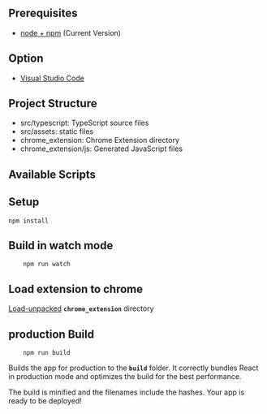 
## Prerequisites

* [node + npm](https://nodejs.org/) (Current Version)

## Option

* [Visual Studio Code](https://code.visualstudio.com/)

## Project Structure

* src/typescript: TypeScript source files
* src/assets: static files
* chrome_extension: Chrome Extension directory
* chrome_extension/js: Generated JavaScript files



## Available Scripts

## Setup

```
npm install
```

## Build in watch mode

```
    npm run watch
```
## Load extension to chrome

[Load-unpacked](https://developer.chrome.com/docs/extensions/mv3/getstarted/development-basics/#load-unpacked) **`chrome_extension`** directory

## production Build 

```
    npm run build
```
Builds the app for production to the **`build`** folder. It correctly bundles React in production mode and optimizes the build for the best performance.


The build is minified and the filenames include the hashes. Your app is ready to be deployed!
